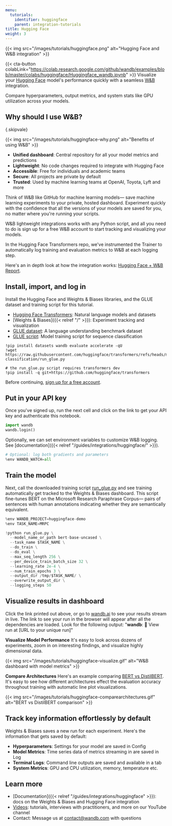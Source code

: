 ```yaml
---
menu:
  tutorials:
    identifier: huggingface
    parent: integration-tutorials
title: Hugging Face
weight: 3
---
```

{{< img src="/images/tutorials/huggingface.png" alt="Hugging Face and W&B integration" >}}

{{< cta-button colabLink="https://colab.research.google.com/github/wandb/examples/blob/master/colabs/huggingface/Huggingface_wandb.ipynb" >}}
Visualize your [Hugging Face](https://github.com/huggingface/transformers) model's performance quickly with a seamless [W&B](https://wandb.ai/site) integration.

Compare hyperparameters, output metrics, and system stats like GPU utilization across your models. 

## Why should I use W&B?
{.skipvale}

{{< img src="/images/tutorials/huggingface-why.png" alt="Benefits of using W&B" >}}

- **Unified dashboard**: Central repository for all your model metrics and predictions
- **Lightweight**: No code changes required to integrate with Hugging Face
- **Accessible**: Free for individuals and academic teams
- **Secure**: All projects are private by default
- **Trusted**: Used by machine learning teams at OpenAI, Toyota, Lyft and more

Think of W&B like GitHub for machine learning models— save machine learning experiments to your private, hosted dashboard. Experiment quickly with the confidence that all the versions of your models are saved for you, no matter where you're running your scripts.

W&B lightweight integrations works with any Python script, and all you need to do is sign up for a free W&B account to start tracking and visualizing your models.

In the Hugging Face Transformers repo, we've instrumented the Trainer to automatically log training and evaluation metrics to W&B at each logging step.

Here's an in depth look at how the integration works: [Hugging Face + W&B Report](https://app.wandb.ai/jxmorris12/huggingface-demo/reports/Train-a-model-with-Hugging-Face-and-Weights-%26-Biases--VmlldzoxMDE2MTU).

## Install, import, and log in



Install the Hugging Face and Weights & Biases libraries, and the GLUE dataset and training script for this tutorial.
- [Hugging Face Transformers](https://github.com/huggingface/transformers): Natural language models and datasets
- [Weights & Biases]({{< relref "/" >}}): Experiment tracking and visualization
- [GLUE dataset](https://gluebenchmark.com/): A language understanding benchmark dataset
- [GLUE script](https://raw.githubusercontent.com/huggingface/transformers/refs/heads/main/examples/pytorch/text-classification/run_glue.py): Model training script for sequence classification


```notebook
!pip install datasets wandb evaluate accelerate -qU
!wget https://raw.githubusercontent.com/huggingface/transformers/refs/heads/main/examples/pytorch/text-classification/run_glue.py
```


```notebook
# the run_glue.py script requires transformers dev
!pip install -q git+https://github.com/huggingface/transformers
```

Before continuing, [sign up for a free account](https://app.wandb.ai/login?signup=true).

## Put in your API key

Once you've signed up, run the next cell and click on the link to get your API key and authenticate this notebook.


```python
import wandb
wandb.login()
```

Optionally, we can set environment variables to customize W&B logging. See [documentation]({{< relref "/guides/integrations/huggingface/" >}}).


```python
# Optional: log both gradients and parameters
%env WANDB_WATCH=all
```

## Train the model
Next, call the downloaded training script [run_glue.py](https://huggingface.co/transformers/examples.html#glue) and see training automatically get tracked to the Weights & Biases dashboard. This script fine-tunes BERT on the Microsoft Research Paraphrase Corpus— pairs of sentences with human annotations indicating whether they are semantically equivalent.


```python
%env WANDB_PROJECT=huggingface-demo
%env TASK_NAME=MRPC

!python run_glue.py \
  --model_name_or_path bert-base-uncased \
  --task_name $TASK_NAME \
  --do_train \
  --do_eval \
  --max_seq_length 256 \
  --per_device_train_batch_size 32 \
  --learning_rate 2e-4 \
  --num_train_epochs 3 \
  --output_dir /tmp/$TASK_NAME/ \
  --overwrite_output_dir \
  --logging_steps 50
```

##  Visualize results in dashboard
Click the link printed out above, or go to [wandb.ai](https://app.wandb.ai) to see your results stream in live. The link to see your run in the browser will appear after all the dependencies are loaded. Look for the following output: "**wandb**: 🚀 View run at [URL to your unique run]"

**Visualize Model Performance**
It's easy to look across dozens of experiments, zoom in on interesting findings, and visualize highly dimensional data.

{{< img src="/images/tutorials/huggingface-visualize.gif" alt="W&B dashboard with model metrics" >}}

**Compare Architectures**
Here's an example comparing [BERT vs DistilBERT](https://app.wandb.ai/jack-morris/david-vs-goliath/reports/Does-model-size-matter%3F-Comparing-BERT-and-DistilBERT-using-Sweeps--VmlldzoxMDUxNzU). It's easy to see how different architectures effect the evaluation accuracy throughout training with automatic line plot visualizations.

{{< img src="/images/tutorials/huggingface-comparearchitectures.gif" alt="BERT vs DistilBERT comparison" >}}

## Track key information effortlessly by default
Weights & Biases saves a new run for each experiment. Here's the information that gets saved by default:
- **Hyperparameters**: Settings for your model are saved in Config
- **Model Metrics**: Time series data of metrics streaming in are saved in Log
- **Terminal Logs**: Command line outputs are saved and available in a tab
- **System Metrics**: GPU and CPU utilization, memory, temperature etc.

## Learn more
- [Documentation]({{< relref "/guides/integrations/huggingface" >}}): docs on the Weights & Biases and Hugging Face integration
- [Videos](http://wandb.me/youtube): tutorials, interviews with practitioners, and more on our YouTube channel
- Contact: Message us at contact@wandb.com with questions
